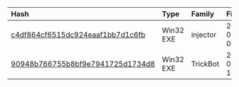 |Hash|Type|Family|First_Seen|Name|
|:--|:--|:--|:--|:--|
|[c4df864cf6515dc924eaaf1bb7d1c6fb](https://www.virustotal.com/gui/file/c4df864cf6515dc924eaaf1bb7d1c6fb)|Win32 EXE|injector|2019-02-06 09:25:30|myfile.exe|
|[90948b766755b8bf9e7941725d1734d8](https://www.virustotal.com/gui/file/90948b766755b8bf9e7941725d1734d8)|Win32 EXE|TrickBot|2019-02-05 16:33:09|Library_Sys|
